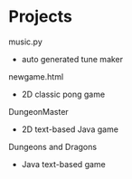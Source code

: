 # Projects

music.py
  - auto generated tune maker
  
newgame.html
  - 2D classic pong game
  
DungeonMaster
  - 2D text-based Java game
  
Dungeons and Dragons
  - Java text-based game
